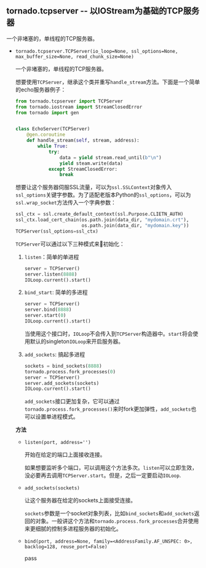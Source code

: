 ## tornado.tcpserver -- 以IOStream为基础的TCP服务器

一个非堵塞的，单线程的TCP服务器。

- `tornado.tcpserver.TCPServer(io_loop=None, ssl_options=None, max_buffer_size=None, read_chunk_size=None)`

    一个非堵塞的，单线程的TCP服务器。

    想要使用`TCPServer`，继承这个类并重写`handle_stream`方法。下面是一个简单的echo服务器例子：

    ```python
    from tornado.tcpserver import TCPServer
    from tornado.iostream import StreamClosedError
    from tornado import gen


    class EchoServer(TCPServer)
        @gen.coroutine
        def handle_stream(self, stream, address):
            while True:
                try:
                    data = yield stream.read_until(b"\n")
                    yield steam.write(data)
                except StreamClosedError:
                    break
    ```

    想要让这个服务器伺服SSL流量，可以为`ssl.SSLContext`对象传入`ssl_options`关键字参数。为了适配老版本Python的`ssl_options`，可以为`ssl.wrap_socket`方法传入一个字典参数：

    ```python
    ssl_ctx = ssl.create_default_context(ssl.Purpose.CLIETN_AUTH)
    ssl_ctx.load_cert_chain(os.path.join(data_dir, "mydomain.crt"),
                            os.path.join(data_dir, "mydomain.key"))
    TCPServer(ssl_options=ssl_ctx)
    ```

    `TCPServer`可以通过以下三种模式来初始化：

    1. `listen`：简单的单进程

        ```python
        server = TCPServer()
        server.listen(8888)
        IOLoop.current().start()
        ```

    2. `bind_start`: 简单的多进程

        ```python
        server = TCPServer()
        server.bind(8888)
        server.start(0)
        IOLoop.current().start()
        ```

        当使用这个接口时，`IOLoop`不会传入到`TCPServer`构造器中。`start`将会使用默认的singleton`IOLoop`来开启服务器。

    3. `add_sockets`: 搞起多进程

        ```python
        sockets = bind_sockets(8888)
        tornado.process.fork_processes(0)
        server = TCPServer()
        server.add_sockets(sockets)
        IOLoop.current().start()
        ```

        `add_sockets`接口更加复杂，它可以通过`tornado.process.fork_processes()`来时fork更加弹性，`add_sockets`也可以设置单进程模式。

    **方法**

    - `listen(port, address='')`

        开始在给定的端口上面接收连接。

        如果想要监听多个端口，可以调用这个方法多次。`listen`可以立即生效，没必要再去调用`TCPServer.start`。但是，之后一定要启动`IOLoop`.

    - `add_sockets(sockets)`

        让这个服务器在给定的sockets上面接受连接。

        `sockets`参数是一个socket对象列表，比如`bind_sockets`和`add_sockets`返回的对象。一般讲这个方法和`tornado.process.fork_processes`合并使用来更细腻的控制多进程服务器的初始化。

    - `bind(port, address=None, family=<AddressFamily.AF_UNSPEC: 0>, backlog=128, reuse_port=False)`

        pass